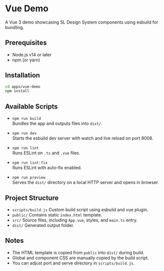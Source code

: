 # Vue Demo

A Vue 3 demo showcasing SL Design System components using esbuild for bundling.

## Prerequisites

- Node.js v14 or later
- npm (or yarn)

## Installation

```bash
cd apps/vue-demo
npm install
```

## Available Scripts

- `npm run build`  
  Bundles the app and outputs files into `dist/`.

- `npm run dev`  
  Starts the esbuild dev server with watch and live reload on port 8008.

- `npm run lint`  
  Runs ESLint on `.ts` and `.vue` files.

- `npm run lint:fix`  
  Runs ESLint with auto-fix enabled.

- `npm run preview`  
  Serves the `dist/` directory on a local HTTP server and opens in browser.

## Project Structure

- `scripts/build.js` Custom build script using esbuild and vue plugin.
- `public/` Contains static `index.html` template.
- `src/` Source files, including `App.vue`, styles, and `main.ts` entry.
- `dist/` Generated output folder.

## Notes

- The HTML template is copied from `public` into `dist/` during build.
- Global and component CSS are manually copied by the build script.
- You can adjust port and serve directory in `scripts/build.js`.
